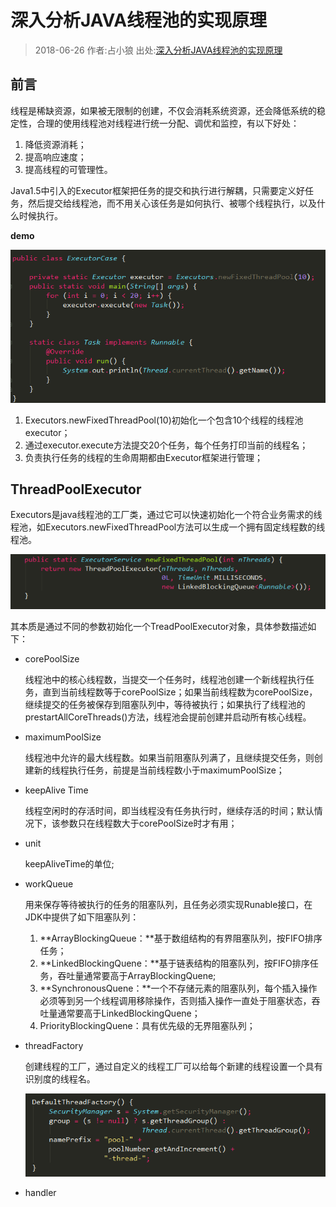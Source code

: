# 深入分析JAVA线程池的实现原理

> 2018-06-26 作者:占小狼 出处:[深入分析JAVA线程池的实现原理](https://www.jianshu.com/p/87bff5cc8d8c)


## 前言

线程是稀缺资源，如果被无限制的创建，不仅会消耗系统资源，还会降低系统的稳定性，合理的使用线程池对线程进行统一分配、调优和监控，有以下好处：
1. 降低资源消耗；
2. 提高响应速度；
3. 提高线程的可管理性。

Java1.5中引入的Executor框架把任务的提交和执行进行解耦，只需要定义好任务，然后提交给线程池，而不用关心该任务是如何执行、被哪个线程执行，以及什么时候执行。

**demo**

![image](./image/thread_pool-1.png)

1. Executors.newFixedThreadPool(10)初始化一个包含10个线程的线程池executor；
2. 通过executor.execute方法提交20个任务，每个任务打印当前的线程名；
3. 负责执行任务的线程的生命周期都由Executor框架进行管理；


## ThreadPoolExecutor

Executors是java线程池的工厂类，通过它可以快速初始化一个符合业务需求的线程池，如Executors.newFixedThreadPool方法可以生成一个拥有固定线程数的线程池。

![image](./image/thread_pool-2png.png)

其本质是通过不同的参数初始化一个TreadPoolExecutor对象，具体参数描述如下：

- corePoolSize

    线程池中的核心线程数，当提交一个任务时，线程池创建一个新线程执行任务，直到当前线程数等于corePoolSize；如果当前线程数为corePoolSize，继续提交的任务被保存到阻塞队列中，等待被执行；如果执行了线程池的prestartAllCoreThreads()方法，线程池会提前创建并启动所有核心线程。


- maximumPoolSize

    线程池中允许的最大线程数。如果当前阻塞队列满了，且继续提交任务，则创建新的线程执行任务，前提是当前线程数小于maximumPoolSize；

- keepAlive Time

    线程空闲时的存活时间，即当线程没有任务执行时，继续存活的时间；默认情况下，该参数只在线程数大于corePoolSize时才有用；

- unit

    keepAliveTime的单位;

- workQueue

    用来保存等待被执行的任务的阻塞队列，且任务必须实现Runable接口，在JDK中提供了如下阻塞队列：
    1. **ArrayBlockingQueue：**基于数组结构的有界阻塞队列，按FIFO排序任务；
    2. **LinkedBlockingQuene：**基于链表结构的阻塞队列，按FIFO排序任务，吞吐量通常要高于ArrayBlockingQuene;
    3. **SynchronousQuene：**一个不存储元素的阻塞队列，每个插入操作必须等到另一个线程调用移除操作，否则插入操作一直处于阻塞状态，吞吐量通常要高于LinkedBlockingQuene；
    4. PriorityBlockingQuene：具有优先级的无界阻塞队列；

- threadFactory

    创建线程的工厂，通过自定义的线程工厂可以给每个新建的线程设置一个具有识别度的线程名。

    ![image](./image/thread_pool-3.png)

- handler

    